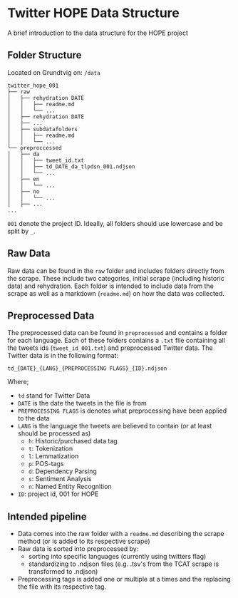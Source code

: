 # Twitter HOPE Data Structure
A brief introduction to the data structure for the HOPE project



## Folder Structure
Located on Grundtvig on: `/data`
```
twitter_hope_001
├── raw
│   ├── rehydration DATE
│   │   ├── readme.md
│   │   └── ...
│   ├── rehydration DATE
│   ├── ...
│   ├── subdatafolders
│   │   ├── readme.md
│   │   └── ...
└── preproccessed
│   ├── da
│   │   ├── tweet_id.txt
│   │   ├── td_DATE_da_tlpdsn_001.ndjson
│   │   └── ...
│   ├── en
│   │   └── ...
│   ├── no
│   │   └── ...
│   ├── ...
...
```
`001` denote the project ID.
Ideally, all folders should use lowercase and be split by `_`.

## Raw Data
Raw data can be found in the `raw` folder and includes folders directly from the scrape. These include two categories, initial scrape (including historic data) and rehydration. Each folder is intended to include data from the scrape as well as a markdown (`readme.md`) on how the data was collected.

## Preprocessed Data
The preprocessed data can be found in `preprocessed` and contains a folder for each language. Each of these folders contains a `.txt` file containing all the tweets ids (`tweet_id_001.txt`) and preprocessed Twitter data. The Twitter data is in the following format:

```td_{DATE}_{LANG}_{PREPROCESSING FLAGS}_{ID}.ndjson```

Where;
- `td` stand for Twitter Data
- `DATE` is the date the tweets in the file is from
- `PREPROCESSING FLAGS` is denotes what preprocessing have been applied to the data
- `LANG` is the language the tweets are believed to contain (or at least should be processed as)
  - `h`: Historic/purchased data tag
  - `t`: Tokenization
  - `l`: Lemmatization
  - `p`: POS-tags
  - `d`: Dependency Parsing
  - `s`: Sentiment Analysis
  - `n`: Named Entity Recognition  
- `ID`: project id, 001 for HOPE


## Intended pipeline
- Data comes into the raw folder with a `readme.md` describing the scrape method (or is added to its respective scrape)
- Raw data is sorted into preprocessed by:
  - sorting into specific languages (currently using twitters flag)
  - standardizing to .ndjson files (e.g. .tsv's from the TCAT scrape is transformed to .ndjson)
- Preprocessing tags is added one or multiple at a times and the replacing the file with its respective tag.


